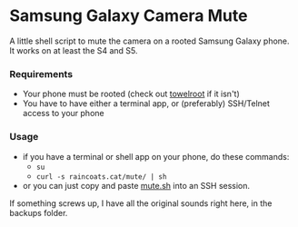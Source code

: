 Samsung Galaxy Camera Mute
==========================

A little shell script to mute the camera on a rooted Samsung Galaxy phone. It works on at least the S4 and S5.

### Requirements
- Your phone must be rooted (check out [towelroot](https://towelroot.com/) if it isn't)
- You have to have either a terminal app, or (preferably) SSH/Telnet access to your phone

### Usage
 - if you have a terminal or shell app on your phone, do these commands:
   - `su`
   - `curl -s raincoats.cat/mute/ | sh`
 - or you can just copy and paste [mute.sh](http://raincoats.cat/mute/) into an SSH session.

If something screws up, I have all the original sounds right here, in the backups folder.
